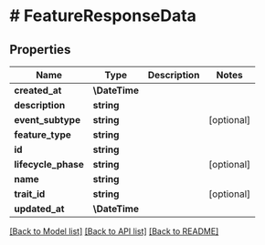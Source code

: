 # # FeatureResponseData

## Properties

Name | Type | Description | Notes
------------ | ------------- | ------------- | -------------
**created_at** | **\DateTime** |  |
**description** | **string** |  |
**event_subtype** | **string** |  | [optional]
**feature_type** | **string** |  |
**id** | **string** |  |
**lifecycle_phase** | **string** |  | [optional]
**name** | **string** |  |
**trait_id** | **string** |  | [optional]
**updated_at** | **\DateTime** |  |

[[Back to Model list]](../../README.md#models) [[Back to API list]](../../README.md#endpoints) [[Back to README]](../../README.md)
